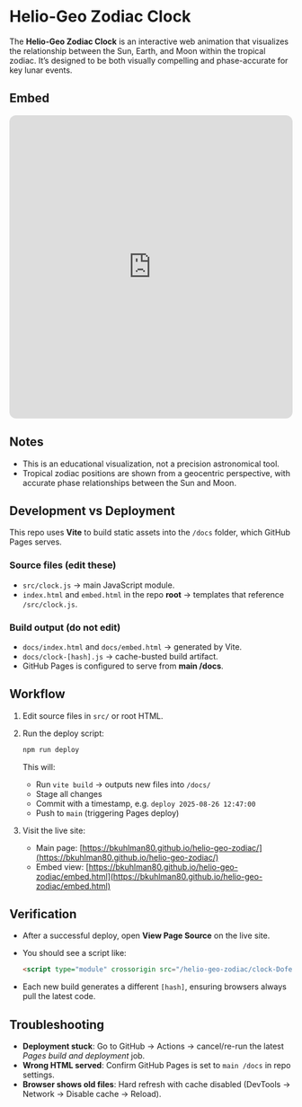 # Helio-Geo Zodiac Clock

The **Helio-Geo Zodiac Clock** is an interactive web animation that visualizes the relationship between the Sun, Earth, and Moon within the tropical zodiac. It’s designed to be both visually compelling and phase-accurate for key lunar events.

## Embed 
<iframe
  src="https://bkuhlman80.github.io/helio-geo-zodiac/embed.html?mode=frozen&dt=2025-08-19T03:11:00Z&controls=0&labels=1"
  title="Helio-Geo Zodiac Clock"
  width="100%" height="540" style="border:0;border-radius:12px;overflow:hidden" loading="lazy">
</iframe>

## Notes
- This is an educational visualization, not a precision astronomical tool.
- Tropical zodiac positions are shown from a geocentric perspective, with accurate phase relationships between the Sun and Moon.

## Development vs Deployment

This repo uses **Vite** to build static assets into the `/docs` folder, which GitHub Pages serves.

### Source files (edit these)

* `src/clock.js` → main JavaScript module.
* `index.html` and `embed.html` in the repo **root** → templates that reference `/src/clock.js`.

### Build output (do not edit)

* `docs/index.html` and `docs/embed.html` → generated by Vite.
* `docs/clock-[hash].js` → cache-busted build artifact.
* GitHub Pages is configured to serve from **main /docs**.

## Workflow

1. Edit source files in `src/` or root HTML.

2. Run the deploy script:

   ```bash
   npm run deploy
   ```

   This will:

   * Run `vite build` → outputs new files into `/docs/`
   * Stage all changes
   * Commit with a timestamp, e.g. `deploy 2025-08-26 12:47:00`
   * Push to `main` (triggering Pages deploy)

3. Visit the live site:

   * Main page: [https://bkuhlman80.github.io/helio-geo-zodiac/](https://bkuhlman80.github.io/helio-geo-zodiac/)
   * Embed view: [https://bkuhlman80.github.io/helio-geo-zodiac/embed.html](https://bkuhlman80.github.io/helio-geo-zodiac/embed.html)

## Verification

* After a successful deploy, open **View Page Source** on the live site.
* You should see a script like:

  ```html
  <script type="module" crossorigin src="/helio-geo-zodiac/clock-DofenHXy.js"></script>
  ```
* Each new build generates a different `[hash]`, ensuring browsers always pull the latest code.

## Troubleshooting

* **Deployment stuck**: Go to GitHub → Actions → cancel/re-run the latest *Pages build and deployment* job.
* **Wrong HTML served**: Confirm GitHub Pages is set to `main /docs` in repo settings.
* **Browser shows old files**: Hard refresh with cache disabled (DevTools → Network → Disable cache → Reload).
